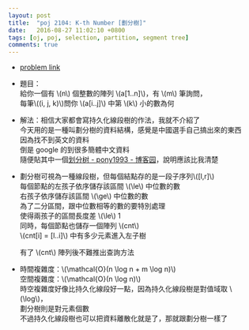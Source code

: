 ```yaml
---
layout: post
title:  "poj 2104: K-th Number [劃分樹]"
date:   2016-08-27 11:02:10 +0800
tags: [oj, poj, selection, partition, segment tree]
comments: true
---
```

*   [problem link](http://poj.org/problem?id=2104) 
*   題目：  
	給你一個有 \\(n\\) 個整數的陣列 \\(a[1..n]\\)，有 \\(m\\) 筆詢問，  
	每筆\\((i, j, k)\\)問你 \\(a[i..j]\\) 中第 \\(k\\) 小的數為何
*   解法：相信大家都會寫持久化線段樹的作法，我就不介紹了  
	今天用的是一種叫劃分樹的資料結構，感覺是中國選手自己搞出來的東西  
	因為找不到英文的資料  
	倒是 google 的到很多簡體中文資料  
	隨便貼其中一個[划分树 - pony1993 - 博客园](http://www.cnblogs.com/pony1993/archive/2012/07/17/2594544.html)，說明應該比我清楚  

*   劃分樹可視為一種線段樹，但每個結點存的是一段子序列\\([l,r]\\)  
	每個節點的左孩子依序儲存該區間 \\(\le\\) 中位數的數  
	右孩子依序儲存該區間 \\(\ge\\) 中位數的數  
	為了二分區間，跟中位數相等的數的要特別處理  
	使得兩孩子的區間長度差 \\(\le\\) 1  
	同時，每個節點也儲存一個陣列 \\(cnt\\)  
	\\(cnt[i] = [l..i]\\) 中有多少元素進入左子樹  
	
	有了 \\(cnt\\) 陣列後不難推出查詢方法

*   時間複雜度：\\(\mathcal{O}(n \log n + m \log n)\\)  
	空間複雜度：\\(\mathcal{O}(n \log n)\\)  
	時空複雜度好像比持久化線段好一點，因為持久化線段樹是對值域取 \\(\log\\)，  
	劃分樹則是對元素個數    
	不過持久化線段樹也可以把資料離散化就是了，那就跟劃分樹一樣了

<script src="https://gist-it.appspot.com/https://github.com/prprprpony/oj/blob/master/poj/2104/2104_quicksort_tree.cpp"></script> 
